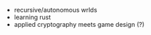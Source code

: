 - recursive/autonomous wrlds
- learning rust
- applied cryptography meets game design (?)

<!---
intldds/intldds is a ✨ special ✨ repository because its `README.md` (this file) appears on your GitHub profile.
You can click the Preview link to take a look at your changes.
--->
